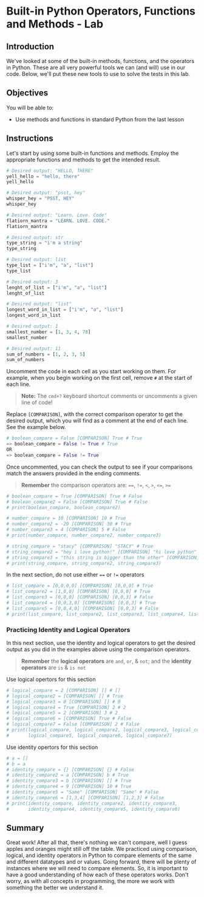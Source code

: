 
# Built-in Python Operators, Functions and Methods - Lab

## Introduction
We've looked at some of the built-in methods, functions, and the operators in Python. These are all very powerful tools we can (and will) use in our code. Below, we'll put these new tools to use to solve the tests in this lab.

## Objectives
You will be able to:
* Use methods and functions in standard Python from the last lesson

## Instructions

Let's start by using some built-in functions and methods. Employ the appropriate functions and methods to get the intended result.


```python
# Desired output: "HELLO, THERE"
yell_hello = "hello, there" 
yell_hello
```


```python
# Desired output: "psst, hey"
whisper_hey = "PSST, HEY" 
whisper_hey
```


```python
# Desired output: "Learn. Love. Code"
flatiorn_mantra = "LEARN. LOVE. CODE." 
flatiorn_mantra
```


```python
# Desired output: str
type_string = "i'm a string" 
type_string
```


```python
# Desired output: list
type_list = ["i'm", "a", "list"] 
type_list
```


```python
# Desired output: 3
lenght_of_list = ["i'm", "a", "list"] 
lenght_of_list
```


```python
# Desired output: "list"
longest_word_in_list = ["i'm", "a", "list"]
longest_word_in_list
```


```python
# Desired output: 1
smallest_number = [1, 3, 4, 78]
smallest_number
```


```python
# Desired output: 11
sum_of_numbers = [1, 2, 3, 5]
sum_of_numbers
```

Uncomment the code in each cell as you start working on them. For example, when you begin working on the first cell, remove `#` at the start of each line.  

> **Note:** The `cmd+?` keyboard shortcut comments or uncomments a given line of code!

Replace `[COMPARISON]`, with the correct comparison operator to get the desired output, which you will find as a comment at the end of each line. See the example below.

```python
# boolean_compare = False [COMPARISON] True # True 
=> boolean_compare = False != True # True
OR
=> boolean_compare = False != True
```

Once uncommented, you can check the output to see if your comparisons match the answers provided in the ending comments.

> **Remember** the comparison operators are: `==`, `!=`, `<`, `>`, `<=`, `>=`


```python
# boolean_compare = True [COMPARISON] True # False
# boolean_compare2 = False [COMPARISON] True # False
# print(boolean_compare, boolean_compare2)
```


```python
# number_compare = 10 [COMPARISON] 10 # True
# number_compare2 = -20 [COMPARISON] 30 # True
# number_compare3 = 4 [COMPARISON] 5 # False
# print(number_compare, number_compare2, number_compare3)
```


```python
# string_compare = "stacy" [COMPARISON] "STACY" # True
# string_compare2 = "hey i love python!" [COMPARISON] "hi love python" # False
# string_compare3 = "this string is bigger than the other" [COMPARISON] "that is true" # True
# print(string_compare, string_compare2, string_compare3)
```

In the next section, do not use either `==` or `!=` operators


```python
# list_compare = [0,0,0,0] [COMPARISON] [0,0,0] # True
# list_compare2 = [1,0,0] [COMPARISON] [0,0,0] # True
# list_compare3 = [0,0,0] [COMPARISON] [0,0,3] # False
# list_compare4 = [0,0,3,0] [COMPARISON] [0,0,3] # True
# list_compare5 = [0,0,4,0] [COMPARISON] [0,0,3] # False
# print(list_compare, list_compare2, list_compare3, list_compare4, list_compare5)
```

### Practicing Identity and Logical Operators

In this next section, use the identity and logical operators to get the desired output as you did in the examples above using the comparison operators.

> **Remember** the **logical operators** are `and`, `or`, & `not`; and the **identity operators** are `is` & `is not`

Use logical opertors for this section


```python
# logical_compare = 2 [COMPARISON] [] # []
# logical_compare2 = [COMPARISON] [] # True
# logical_compare3 = 0 [COMPARISON] [] # 0
# logical_compare4 = True [COMPARISON] 2 # 2
# logical_compare5 = 2 [COMPARISON] 3 # 2
# logical_compare6 = [COMPARISON] True # False
# logical_compare7 = False [COMPARISON] 2 # False
# print(logical_compare, logical_compare2, logical_compare3, logical_compare4,
#       logical_compare5, logical_compare6, logical_compare7)
```

Use identity opertors for this section


```python
# a = []
# b = a
# identity_compare = {} [COMPARISON] {} # False
# identity_compare2 = a [COMPARISON] b # True
# identity_compare3 = b [COMPARISON] [] # True
# identity_compare4 = 9 [COMPARISON] 10 # True
# identity_compare5 = "Same" [COMPARISON] "Same" # False
# identity_compare6 = [1,3,4] [COMPARISON] [1,2,3] # False
# print(identity_compare, identity_compare2, identity_compare3,
#       identity_compare4, identity_compare5, identity_compare6)
```

## Summary
Great work! After all that, there's nothing we can't compare, well I guess apples and oranges might still off the table. We practiced using comparison, logical, and identity operators in Python to compare elements of the same and different datatypes and or values. Going forward, there will be plenty of instances where we will need to compare elements. So, it is important to have a good understanding of how each of these operators works. Don't worry, as with all concepts in programming, the more we work with something the better we understand it. 
